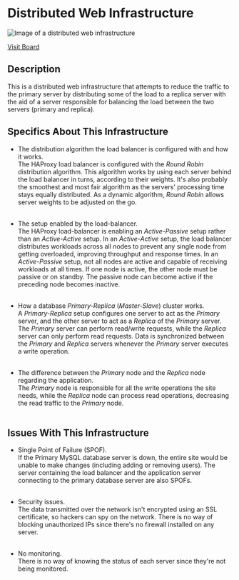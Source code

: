 # Distributed Web Infrastructure

![Image of a distributed web infrastructure](1-distributed_web_infrastructure.jpg)

[Visit Board](https://imgur.com/a/nWO7If7)

## Description

This is a distributed web infrastructure that attempts to reduce the traffic to the primary server by distributing some of the load to a replica server with the aid of a server responsible for balancing the load between the two servers (primary and replica).

## Specifics About This Infrastructure

+ The distribution algorithm the load balancer is configured with and how it works.<br/>The HAProxy load balancer is configured with the _Round Robin_ distribution algorithm. This algorithm works by using each server behind the load balancer in turns, according to their weights. It's also probably the smoothest and most fair algorithm as the servers' processing time stays equally distributed. As a dynamic algorithm, _Round Robin_ allows server weights to be adjusted on the go.<br/><br/>

+ The setup enabled by the load-balancer.<br/>The HAProxy load-balancer is enabling an _Active-Passive_ setup rather than an _Active-Active_ setup. In an _Active-Active_ setup, the load balancer distributes workloads across all nodes to prevent any single node from getting overloaded, improving throughput and response times. In an _Active-Passive_ setup, not all nodes are active and capable of receiving workloads at all times. If one node is active, the other node must be passive or on standby. The passive node can become active if the preceding node becomes inactive.<br/><br/>

+ How a database _Primary-Replica_ (_Master-Slave_) cluster works.<br/>A _Primary-Replica_ setup configures one server to act as the _Primary_ server, and the other server to act as a _Replica_ of the _Primary_ server. The _Primary_ server can perform read/write requests, while the _Replica_ server can only perform read requests. Data is synchronized between the _Primary_ and _Replica_ servers whenever the _Primary_ server executes a write operation.<br/><br/>

+ The difference between the _Primary_ node and the _Replica_ node regarding the application.<br/>The _Primary_ node is responsible for all the write operations the site needs, while the _Replica_ node can process read operations, decreasing the read traffic to the _Primary_ node.<br/><br/>

## Issues With This Infrastructure

+ Single Point of Failure (SPOF).<br/>If the Primary MySQL database server is down, the entire site would be unable to make changes (including adding or removing users). The server containing the load balancer and the application server connecting to the primary database server are also SPOFs.<br/><br/>

+ Security issues.<br/>The data transmitted over the network isn't encrypted using an SSL certificate, so hackers can spy on the network. There is no way of blocking unauthorized IPs since there's no firewall installed on any server.<br/><br/>

+ No monitoring.<br/>There is no way of knowing the status of each server since they're not being monitored.
